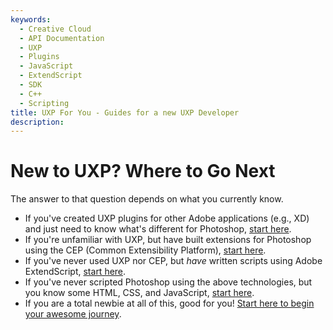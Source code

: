 ```yaml
---
keywords:
  - Creative Cloud
  - API Documentation
  - UXP
  - Plugins
  - JavaScript
  - ExtendScript
  - SDK
  - C++
  - Scripting
title: UXP For You - Guides for a new UXP Developer
description:
---
```


# New to UXP? Where to Go Next
The answer to that question depends on what you currently know.
- If you've created UXP plugins for other Adobe applications (e.g., XD) and just need to know what's different for Photoshop, [start here](uxp_for_xd_devs/).
- If you're unfamiliar with UXP, but have built extensions for Photoshop using the CEP (Common Extensibility Platform), [start here](uxp_for_cep_devs/).
- If you've never used UXP nor CEP, but _have_ written scripts using Adobe ExtendScript, [start here](uxp_for_extendscript_devs/).
- If you've never scripted Photoshop using the above technologies, but you know some HTML, CSS, and JavaScript, [start here](uxp_for_web_devs/).
- If you are a total newbie at all of this, good for you! [Start here to begin your awesome journey](uxp_for_newbies/).
